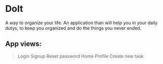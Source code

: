 # DoIt
A way to organize your life.
An application than will help you in your daily dutys, to keep you organized and do the things you never ended.

## App views:
> Login
> Signup
> Reset password
> Home
> Profile
> Create new task
